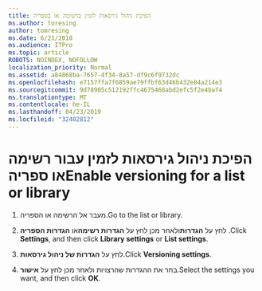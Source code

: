 ```yaml
---
title: הפיכת ניהול גירסאות לזמין ברשימה או בספריה
ms.author: toresing
author: tomresing
ms.date: 6/21/2018
ms.audience: ITPro
ms.topic: article
ROBOTS: NOINDEX, NOFOLLOW
localization_priority: Normal
ms.assetid: a84868ba-7657-4f34-8a57-df9c6f9732dc
ms.openlocfilehash: e7157ffa7f6859ae79ffbf63d46b432e84a214e3
ms.sourcegitcommit: 9d78905c512192ffc4675468abd2efc5f2e4baf4
ms.translationtype: MT
ms.contentlocale: he-IL
ms.lasthandoff: 04/23/2019
ms.locfileid: "32402812"
---
```

# <a name="enable-versioning-for-a-list-or-library"></a><span data-ttu-id="05995-102">הפיכת ניהול גירסאות לזמין עבור רשימה או ספריה</span><span class="sxs-lookup"><span data-stu-id="05995-102">Enable versioning for a list or library</span></span>

1. <span data-ttu-id="05995-103">מעבר אל הרשימה או הספריה.</span><span class="sxs-lookup"><span data-stu-id="05995-103">Go to the list or library.</span></span>
    
2. <span data-ttu-id="05995-104">לחץ על **הגדרות**ולאחר מכן לחץ על **הגדרות רשימה**או **הגדרות הספריה** .</span><span class="sxs-lookup"><span data-stu-id="05995-104">Click **Settings**, and then click **Library settings** or **List settings**.</span></span>
    
3. <span data-ttu-id="05995-105">לחץ על **הגדרות של ניהול גירסאות**.</span><span class="sxs-lookup"><span data-stu-id="05995-105">Click **Versioning settings**.</span></span>
    
4. <span data-ttu-id="05995-106">בחר את ההגדרות שהרצויות ולאחר מכן לחץ על **אישור**.</span><span class="sxs-lookup"><span data-stu-id="05995-106">Select the settings you want, and then click **OK**.</span></span>
    


